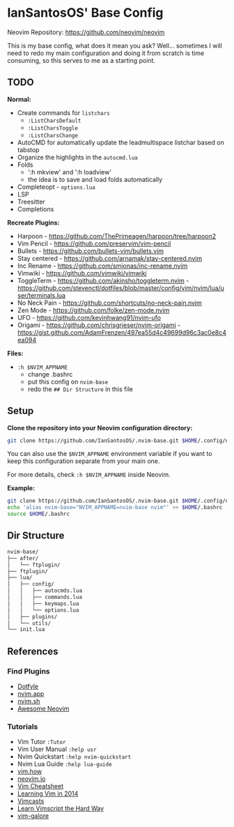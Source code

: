 # IanSantosOS' Base Config

Neovim Repository: <https://github.com/neovim/neovim>

This is my base config, what does it mean you ask? Well... sometimes I will need
to redo my main configuration and doing it from scratch is time consuming, so
this serves to me as a starting point.

## TODO

**Normal:**

- Create commands for `listchars`
  - `:ListCharsDefault`
  - `:ListCharsToggle`
  - `:ListCharsChange`
- AutoCMD for automatically update the leadmultispace listchar based on tabstop
- Organize the highlights in the `autocmd.lua`
- Folds
  - ':h mkview' and ':h loadview'
  - the idea is to save and load folds automatically
- Completeopt - `options.lua`
- LSP
- Treesitter
- Completions

**Recreate Plugins:**

- Harpoon       - https://github.com/ThePrimeagen/harpoon/tree/harpoon2
- Vim Pencil    - https://github.com/preservim/vim-pencil
- Bullets       - https://github.com/bullets-vim/bullets.vim
- Stay centered - https://github.com/arnamak/stay-centered.nvim
- Inc Rename    - https://github.com/smjonas/inc-rename.nvim
- Vimwiki       - https://github.com/vimwiki/vimwiki
- ToggleTerm    - https://github.com/akinsho/toggleterm.nvim
                - https://github.com/stevenctl/dotfiles/blob/master/config/vim/nvim/lua/user/terminals.lua
- No Neck Pain  - https://github.com/shortcuts/no-neck-pain.nvim
- Zen Mode      - https://github.com/folke/zen-mode.nvim
- UFO           - https://github.com/kevinhwang91/nvim-ufo
- Origami       - https://github.com/chrisgrieser/nvim-origami
                - https://gist.github.com/AdamFrenzen/497ea55d4c49699d96c3ac0e8c4ea094

**Files:**

- `:h $NVIM_APPNAME`
  - change .bashrc
  - put this config on `nvim-base`
  - redo the `## Dir Structure` in this file

## Setup

**Clone the repository into your Neovim configuration directory:**

```sh
git clone https://github.com/IanSantosOS/.nvim-base.git $HOME/.config/nvim
```

You can also use the `$NVIM_APPNAME` environment variable if you want to keep
this configuration separate from your main one.

For more details, check `:h $NVIM_APPNAME` inside Neovim.

**Example:**

```sh
git clone https://github.com/IanSantosOS/.nvim-base.git $HOME/.config/nvim-base
echo 'alias nvim-base="NVIM_APPNAME=nvim-base nvim"' >> $HOME/.bashrc
source $HOME/.bashrc
```

## Dir Structure

```txt
nvim-base/
├── after/
│   └── ftplugin/
├── ftplugin/
├── lua/
│   ├── config/
│   │   ├── autocmds.lua
│   │   ├── commands.lua
│   │   ├── keymaps.lua
│   │   └── options.lua
│   ├── plugins/
│   └── utils/
└── init.lua
```

## References

### Find Plugins

- [Dotfyle](https://dotfyle.com/)
- [nvim.app](https://nvim.app/)
- [nvim.sh](https://nvim.sh/)
- [Awesome Neovim](https://github.com/rockerBOO/awesome-neovim)

### Tutorials

- Vim Tutor `:Tutor`
- Vim User Manual `:help usr`
- Nvim Quickstart `:help nvim-quickstart`
- Nvim Lua Guide `:help lua-guide`
- [vim.how](https://vim.how/)
- [neovim.io](https://neovim.io/doc/)
- [Vim Cheatsheet](https://quickref.me/vim)
- [Learning Vim in 2014](https://benmccormick.org/learning-vim-in-2014/)
- [Vimcasts](http://vimcasts.org/)
- [Learn Vimscript the Hard Way](https://learnvimscriptthehardway.stevelosh.com/)
- [vim-galore](https://github.com/mhinz/vim-galore)
